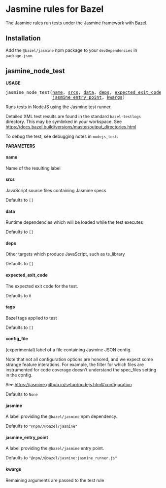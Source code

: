 <!-- *********************
title: Jasmine
toc: true
nav: rule
********************* -->
# Jasmine rules for Bazel

The Jasmine rules run tests under the Jasmine framework with Bazel.


## Installation

Add the `@bazel/jasmine` npm package to your `devDependencies` in `package.json`.


## jasmine_node_test

**USAGE**

<pre>
jasmine_node_test(<a href="#jasmine_node_test-name">name</a>, <a href="#jasmine_node_test-srcs">srcs</a>, <a href="#jasmine_node_test-data">data</a>, <a href="#jasmine_node_test-deps">deps</a>, <a href="#jasmine_node_test-expected_exit_code">expected_exit_code</a>, <a href="#jasmine_node_test-tags">tags</a>, <a href="#jasmine_node_test-config_file">config_file</a>, <a href="#jasmine_node_test-jasmine">jasmine</a>,
                  <a href="#jasmine_node_test-jasmine_entry_point">jasmine_entry_point</a>, <a href="#jasmine_node_test-kwargs">kwargs</a>)
</pre>

Runs tests in NodeJS using the Jasmine test runner.

Detailed XML test results are found in the standard `bazel-testlogs`
directory. This may be symlinked in your workspace.
See https://docs.bazel.build/versions/master/output_directories.html

To debug the test, see debugging notes in `nodejs_test`.


**PARAMETERS**


<h4 id="jasmine_node_test-name">name</h4>

Name of the resulting label



<h4 id="jasmine_node_test-srcs">srcs</h4>

JavaScript source files containing Jasmine specs

Defaults to `[]`

<h4 id="jasmine_node_test-data">data</h4>

Runtime dependencies which will be loaded while the test executes

Defaults to `[]`

<h4 id="jasmine_node_test-deps">deps</h4>

Other targets which produce JavaScript, such as ts_library

Defaults to `[]`

<h4 id="jasmine_node_test-expected_exit_code">expected_exit_code</h4>

The expected exit code for the test.

Defaults to `0`

<h4 id="jasmine_node_test-tags">tags</h4>

Bazel tags applied to test

Defaults to `[]`

<h4 id="jasmine_node_test-config_file">config_file</h4>

(experimental) label of a file containing Jasmine JSON config.

Note that not all configuration options are honored, and
we expect some strange feature interations.
For example, the filter for which files are instrumented for
code coverage doesn't understand the spec_files setting in the config.

See https://jasmine.github.io/setup/nodejs.html#configuration

Defaults to `None`

<h4 id="jasmine_node_test-jasmine">jasmine</h4>

A label providing the `@bazel/jasmine` npm dependency.

Defaults to `"@npm//@bazel/jasmine"`

<h4 id="jasmine_node_test-jasmine_entry_point">jasmine_entry_point</h4>

A label providing the `@bazel/jasmine` entry point.

Defaults to `"@npm//@bazel/jasmine:jasmine_runner.js"`

<h4 id="jasmine_node_test-kwargs">kwargs</h4>

Remaining arguments are passed to the test rule




